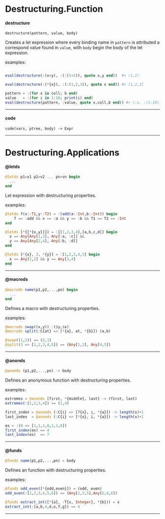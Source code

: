 Destructuring.Function
==========

#### destructure

`destructure(pattern, value, body)`

Creates a let expression where every binding name in `pattern` is attributed
a correspond value found in `value`, with `body` begin the body of the let expression.

examples:
```julia

eval(destructure(:(x+y), :(:(1+2)), quote x,y end))  #> (1,2)

eval(destructure(:(*{x}), :(:(1,2,3)), quote x end)) #> [1,2,3]

pattern = :(for x in coll; b end)
value   = :(for i in 1:10; print(i) end)
eval(destructure(pattern, :value, quote x,coll,b end)) #> (:x, :(1:10), :(print(x))
```

---
#### code

`code(vars, ptree, body) -> Expr`

---


Destructuring.Applications
==========

#### @letds

```julia
@letds p1=v1 p2=v2 ... pn=vn begin
  ...
end
```

Let expression with destructuring properties.

examples:
```julia
@letds f(x::T1,y::T2) = :(add(a::Int,b::Int)) begin
    f == :add && x == :a && y == :b && T1 == T2 == :Int
end

@letds [*{[*{x,y}]}] = :[[1,2,3,4],[a,b,c,d]] begin
  x == Any[Any[1,3], Any[:a, :c]] &&
  y == Any[Any[2,4], Any[:b, :d]]
end

@letds [*{x}, 3, *{y}] = :[1,2,3,4,5] begin
  x == Any[1,2] && y == Any[3,4]
end
```

---
#### @macrods

```julia
@macrods name(p1,p2,...,pn) begin
  ...
end
```

Defines a macro with destructuring properties.

examples:
```julia
@macrods swap((x,y)) :($y,$x)
@macrods split(:C{at} => [*{a}, at, *{b}]) (a,b)

@swap((1,2)) == (2,1)
@split(3 => [1,2,3,4,5]) == (Any[1,2], Any[4,5])

```

---
#### @anonds

```julia
@anonds (p1,p2,...,pn) -> body
```

Defines an anonymous function with destructuring properties.

examples:
```julia
extremes = @anonds [first, *{middle}, last] -> (first, last)
extremes(:[1,2,3,4]) == (1,4)

first_index = @anonds (:C{i} => [?{x}, i, *{a}]) -> length(x)+1
last_index  = @anonds (:C{i} => [*{x}, i, *{a}]) -> length(x)+1

ex = :(0 => [1,1,1,0,1,1,0])
first_index(ex) == 4
last_index(ex)  == 7

```

---
#### @funds

```julia
@funds name(p1,p2,...,pn) = body
```

Defines an function with destructuring properties.

examples:
```julia
@funds odd_even([*{odd,even}]) = (odd, even)
odd_even(:[1,2,3,4,5,6]) == (Any[1,3,5],Any[2,4,6])

@funds extract_int([*{a}, :T{x, Integer}, *{b})) = x
extract_int(:[a,b,4,d,e,f,g]) == 4

```

---



